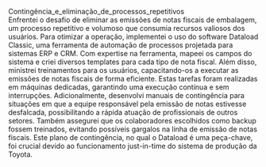 Contingência_e_eliminação_de_processos_repetitivos
<br >
Enfrentei o desafio de eliminar as emissões de notas fiscais de embalagem, um processo repetitivo e volumoso que consumia recursos valiosos dos usuários. Para otimizar a  operação, implementei o uso do software Dataload Classic, uma 
ferramenta de automação de processos projetada para sistemas ERP e CRM.
Com expertise na ferramenta, mapeei os campos do sistema e criei diversos templates para cada tipo de nota fiscal. Além disso, ministrei treinamentos para os usuários, capacitando-os a executar as emissões de notas fiscais de forma 
eficiente. Estas tarefas foram realizadas em máquinas dedicadas, garantindo uma execução contínua e sem interrupções.
Adicionalmente, desenvolvi manuais de contingência para situações em que a equipe responsável pela emissão de notas estivesse desfalcada, possibilitando a rápida atuação de profissionais de outros setores. Também assegurei que os 
colaboradores escolhidos como backup fossem treinados, evitando possíveis gargalos na linha de emissão de notas fiscais. 
Este plano de contingência, no qual o Dataload é uma peça-chave, foi crucial devido ao funcionamento just-in-time do sistema de produção da Toyota.
